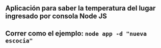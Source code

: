 ## Aplicación para saber la temperatura del lugar ingresado por consola Node JS ##

## Correr como el ejemplo: ```node app -d "nueva escocia"``` ##